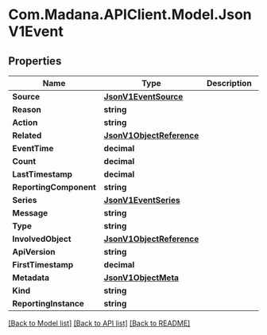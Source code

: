
# Com.Madana.APIClient.Model.JsonV1Event

## Properties

Name | Type | Description | Notes
------------ | ------------- | ------------- | -------------
**Source** | [**JsonV1EventSource**](JsonV1EventSource.md) |  | [optional] 
**Reason** | **string** |  | [optional] 
**Action** | **string** |  | [optional] 
**Related** | [**JsonV1ObjectReference**](JsonV1ObjectReference.md) |  | [optional] 
**EventTime** | **decimal** |  | [optional] 
**Count** | **decimal** |  | [optional] 
**LastTimestamp** | **decimal** |  | [optional] 
**ReportingComponent** | **string** |  | [optional] 
**Series** | [**JsonV1EventSeries**](JsonV1EventSeries.md) |  | [optional] 
**Message** | **string** |  | [optional] 
**Type** | **string** |  | [optional] 
**InvolvedObject** | [**JsonV1ObjectReference**](JsonV1ObjectReference.md) |  | [optional] 
**ApiVersion** | **string** |  | [optional] 
**FirstTimestamp** | **decimal** |  | [optional] 
**Metadata** | [**JsonV1ObjectMeta**](JsonV1ObjectMeta.md) |  | [optional] 
**Kind** | **string** |  | [optional] 
**ReportingInstance** | **string** |  | [optional] 

[[Back to Model list]](../README.md#documentation-for-models)
[[Back to API list]](../README.md#documentation-for-api-endpoints)
[[Back to README]](../README.md)

